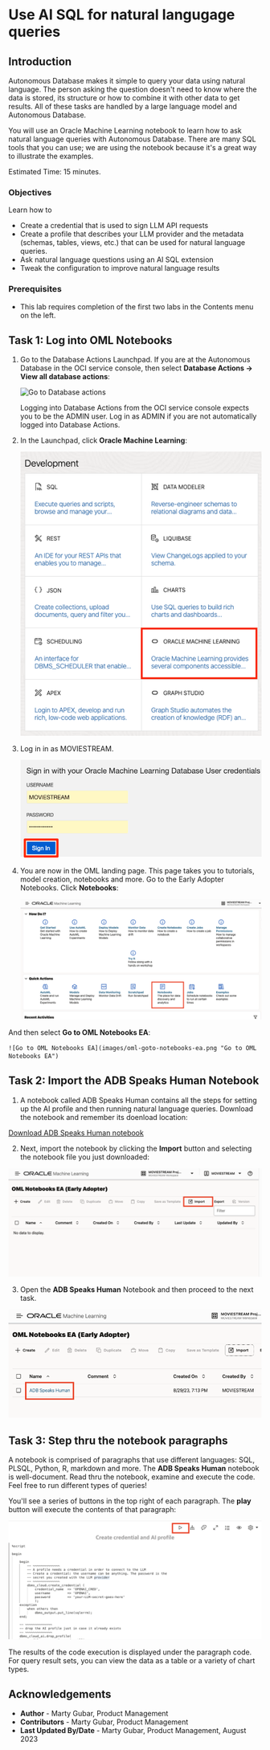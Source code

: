 # Use AI SQL for natural langugage queries
## Introduction

Autonomous Database makes it simple to query your data using natural language. The person asking the question doesn't need to know where the data is stored, its structure or how to combine it with other data to get results. All of these tasks are handled by a large language model and Autonomous Database.

You will use an Oracle Machine Learning notebook to learn how to ask natural language queries with Autonomous Database. There are many SQL tools that you can use; we are using the notebook because it's a great way to illustrate the examples.

Estimated Time: 15 minutes.

### Objectives

Learn how to
* Create a credential that is used to sign LLM API requests
* Create a profile that describes your LLM provider and the metadata (schemas, tables, views, etc.) that can be used for natural language queries. 
* Ask natural language questions using an AI SQL extension
* Tweak the configuration to improve natural language results


### Prerequisites
- This lab requires completion of the first two labs in the Contents menu on the left.

## Task 1: Log into OML Notebooks
1. Go to the Database Actions Launchpad. If you are at the Autonomous Database in the OCI service console, then select **Database Actions -> View all database actions**:

    ![Go to Database actions](/common/building-blocks/tasks/adb/images/adb-dbactions-goto.png "Database Actions")

    Logging into Database Actions from the OCI service console expects you to be the ADMIN user. Log in as ADMIN if you are not automatically logged into Database Actions.

2. In the Launchpad, click **Oracle Machine Learning**:

    ![Go to OML](images/adb-goto-oml.png "Go to OML")

3. Log in in as MOVIESTREAM.

    ![Oracle Machine Learning Notebooks sign-in page](images/oml-login-page.png " ")

4. You are now in the OML landing page. This page takes you to tutorials, model creation, notebooks and more. Go to the Early Adopter Notebooks. Click **Notebooks**:

    ![Go to OML Notebooks](images/oml-goto-notebooks.png "Go to OML Notebooks")

  And then select **Go to OML Notebooks EA**:
    
    ![Go to OML Notebooks EA](images/oml-goto-notebooks-ea.png "Go to OML Notebooks EA")


## Task 2: Import the ADB Speaks Human Notebook
1. A notebook called ADB Speaks Human contains all the steps for setting up the AI profile and then running natural language queries. Download the notebook and remember its doenload location:

  [Download ADB Speaks Human notebook](../notebook/ADB%20Speaks%20Human.dsnb)

2. Next, import the notebook by clicking the **Import** button and selecting the notebook file you just downloaded:
  
  ![Import the ADB Speaks Human notebook](images/oml-import-notebook.png)

3. Open the **ADB Speaks Human** Notebook and then proceed to the next task.

  ![Open the ADB Speaks Human notebook](images/oml-open-notebook.png)

## Task 3: Step thru the notebook paragraphs
A notebook is comprised of paragraphs that use different languages: SQL, PLSQL, Python, R, markdown and more. The **ADB Speaks Human** notebook is well-document. Read thru the notebook, examine and execute the code. Feel free to run different types of queries!

You'll see a series of buttons in the top right of each paragraph. The **play** button will execute the contents of that paragraph:

  ![Open the ADB Speaks Human notebook](images/oml-run-paragraph.png)

The results of the code execution is displayed under the paragraph code. For query result sets, you can view the data as a table or a variety of chart types.



## Acknowledgements
  * **Author** - Marty Gubar, Product Management
  * **Contributors** -  Marty Gubar, Product Management
* **Last Updated By/Date** - Marty Gubar, Product Management, August 2023